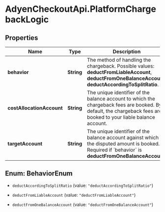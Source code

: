 # AdyenCheckoutApi.PlatformChargebackLogic

## Properties

Name | Type | Description | Notes
------------ | ------------- | ------------- | -------------
**behavior** | **String** | The method of handling the chargeback.  Possible values: **deductFromLiableAccount**, **deductFromOneBalanceAccount**, **deductAccordingToSplitRatio**. | [optional] 
**costAllocationAccount** | **String** | The unique identifier of the balance account to which the chargeback fees are booked. By default, the chargeback fees are booked to your liable balance account. | [optional] 
**targetAccount** | **String** | The unique identifier of the balance account against which the disputed amount is booked.  Required if &#x60;behavior&#x60; is **deductFromOneBalanceAccount**. | [optional] 



## Enum: BehaviorEnum


* `deductAccordingToSplitRatio` (value: `"deductAccordingToSplitRatio"`)

* `deductFromLiableAccount` (value: `"deductFromLiableAccount"`)

* `deductFromOneBalanceAccount` (value: `"deductFromOneBalanceAccount"`)




